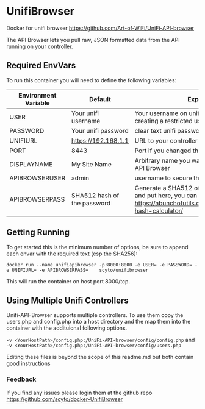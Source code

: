 # UnifiBrowser

 Docker for unifi browser <https://github.com/Art-of-WiFi/UniFi-API-browser>

 The API Browser lets you pull raw, JSON formatted data from the API running on your controller.

## Required EnvVars
 To run this container you will need to define the following variables:

| Environment Variable | Default                     | Explanation                                                                                                                                    |
|----------------------|-----------------------------|------------------------------------------------------------------------------------------------------------------------------------------------|
| USER                 | Your unifi username         | Your username on unifi console - consider creating a restricted user                                                                           |
| PASSWORD             | Your unifi password         | clear text unifi password                                                                                                                      |
| UNIFIURL             | https://192.168.1.1         | URL to your controller *without* the port                                                                                                      |
| PORT                 | 8443                        | Port if you changed the port unifi is running on                                                                                               |
| DISPLAYNAME          | My Site Name                | Arbitrary name you want to refer to this site as in API Browser                                                                                |
| APIBROWSERUSER       | admin                       | username to secure the API Browser instance                                                                                                    |
| APIBROWSERPASS       | SHA512 hash of the password | Generate a SHA512 of the password you want and put here, you can use a tool like https://abunchofutils.com/u/computing/sha512-hash-calculator/ |

## Getting Running
To get started this is the minimum number of options, be sure to append each envar with the required text (esp the SHA256):

`docker run --name unifiapibrowser -p:8000:8000 -e USER= -e PASSWORD= -e UNIFIURL= -e APIBROWSERPASS=    scyto/unifibrowser`

This will run the container on host port 8000/tcp.

## Using Multiple Unifi Controllers

Unifi-API-Browser supports multiple controllers.  To use them copy the users.php and config.php into a host directory and the map them into the container with the addituional following options.

`-v <YourHostPath>/config.php:/UniFi-API-browser/config/config.php` and
`-v <YourHostPath>/config.php:/UniFi-API-browser/config/users.php`

Editing these files is beyond the scope of this readme.md but both contain good instructions

### Feedback
If you find any issues please login them at the github repo https://github.com/scyto/docker-UnifiBrowser